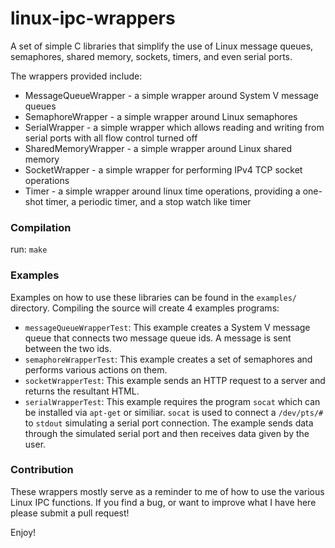 # linux-ipc-wrappers
A set of simple C libraries that simplify the use of Linux message queues, semaphores, shared memory, sockets, timers, and even serial ports.

The wrappers provided include:

* MessageQueueWrapper - a simple wrapper around System V message queues
* SemaphoreWrapper - a simple wrapper around Linux semaphores
* SerialWrapper - a simple wrapper which allows reading and writing from serial ports with all flow control turned off
* SharedMemoryWrapper - a simple wrapper around Linux shared memory
* SocketWrapper - a simple wrapper for performing IPv4 TCP socket operations
* Timer - a simple wrapper around linux time operations, providing a one-shot timer, a periodic timer, and a stop watch like timer


### Compilation
run: `make`

### Examples
Examples on how to use these libraries can be found in the `examples/` directory. Compiling the source will create 4 examples programs:

* `messageQueueWrapperTest`: This example creates a System V message queue that connects two message queue ids. A message is sent between the two ids.
* `semaphoreWrapperTest`: This example creates a set of semaphores and performs various actions on them.
* `socketWrapperTest`: This example sends an HTTP request to a server and returns the resultant HTML.
* `serialWrapperTest`: This example requires the program `socat` which can be installed via `apt-get` or similiar. `socat` is used to connect a `/dev/pts/#` to `stdout` simulating a serial port connection. The example sends data through the simulated serial port and then receives data given by the user.

### Contribution
These wrappers mostly serve as a reminder to me of how to use the various Linux IPC functions. If you find a bug, or want to improve what I have here please submit a pull request!

Enjoy!
